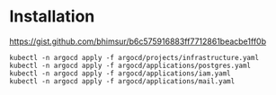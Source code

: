 # Installation

https://gist.github.com/bhimsur/b6c575916883ff7712861beacbe1ff0b

```
kubectl -n argocd apply -f argocd/projects/infrastructure.yaml
kubectl -n argocd apply -f argocd/applications/postgres.yaml
kubectl -n argocd apply -f argocd/applications/iam.yaml
kubectl -n argocd apply -f argocd/applications/mail.yaml
```
